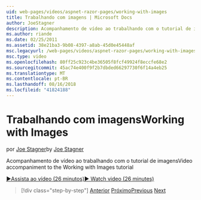 ```yaml
---
uid: web-pages/videos/aspnet-razor-pages/working-with-images
title: Trabalhando com imagens | Microsoft Docs
author: JoeStagner
description: Acompanhamento de vídeo ao trabalhando com o tutorial de imagens
ms.author: riande
ms.date: 02/25/2011
ms.assetid: 38e21ba3-9b08-4397-a8ab-45d0e45448af
msc.legacyurl: /web-pages/videos/aspnet-razor-pages/working-with-images
msc.type: video
ms.openlocfilehash: 80ff25c923c4be36505f8fcf49924f8eccfe68e2
ms.sourcegitcommit: 45ac74e400f9f2b7dbded66297730f6f14a4eb25
ms.translationtype: MT
ms.contentlocale: pt-BR
ms.lasthandoff: 08/16/2018
ms.locfileid: "41824188"
---
```

<a name="working-with-images"></a><span data-ttu-id="72c93-103">Trabalhando com imagens</span><span class="sxs-lookup"><span data-stu-id="72c93-103">Working with Images</span></span>
====================
<span data-ttu-id="72c93-104">por [Joe Stagner](https://github.com/JoeStagner)</span><span class="sxs-lookup"><span data-stu-id="72c93-104">by [Joe Stagner](https://github.com/JoeStagner)</span></span>

<span data-ttu-id="72c93-105">Acompanhamento de vídeo ao trabalhando com o tutorial de imagens</span><span class="sxs-lookup"><span data-stu-id="72c93-105">Video accompaniment to the Working with Images tutorial</span></span>

[<span data-ttu-id="72c93-106">&#9654;Assista ao vídeo (26 minutos)</span><span class="sxs-lookup"><span data-stu-id="72c93-106">&#9654; Watch video (26 minutes)</span></span>](https://channel9.msdn.com/Blogs/ASP-NET-Site-Videos/working-with-images)

> [!div class="step-by-step"]
> <span data-ttu-id="72c93-107">[Anterior](working-with-files.md)
> [Próximo](working-with-video.md)</span><span class="sxs-lookup"><span data-stu-id="72c93-107">[Previous](working-with-files.md)
[Next](working-with-video.md)</span></span>
